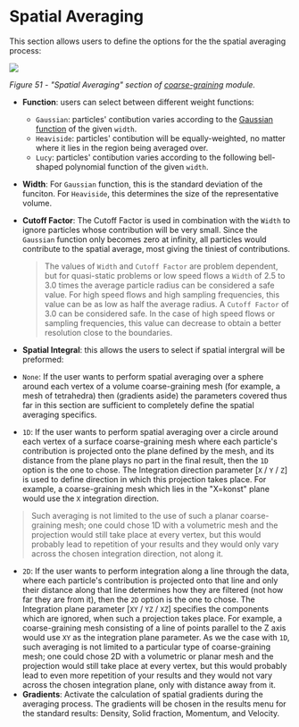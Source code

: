 # Spatial Averaging
This section allows users to define the options for the the spatial averaging process:

![](/assets/iota-cg-Averaging_spatial_avg_cropped.PNG) <a name="Ioata-CG-SpatialAvg"></a>

_Figure 51 - "Spatial Averaging" section of [coarse-graining](/coarse_graining/cg_setting_cg.md) module._ 



* **Function**: users can select between different weight functions:
   * ``Gaussian``: particles' contibution varies according to the [Gaussian function](https://en.wikipedia.org/wiki/Normal_distribution) of the given ``width``.
   * ``Heaviside``: particles' contibution will be equally-weighted, no matter where it lies in the region being averaged over.
   * ``Lucy``: particles' contibution varies according to the following bell-shaped polynomial function of the given ``width``.   
* **Width**: For ``Gaussian`` function, this is the standard deviation of the funciton. For ``Heaviside``, this determines the size of the representative volume. 
* **Cutoff Factor**: The Cutoff Factor is used in combination with the ``Width`` to ignore particles whose contribution will be very small. Since the ``Gaussian`` function only becomes zero at infinity, all particles would contribute to the spatial average, most giving the tiniest of contributions.

  > The values of ``Width`` and ``Cutoff Factor`` are problem dependent, but for quasi-static problems or low speed flows a ``Width`` of 2.5 to 3.0 times the average particle radius can be considered a safe value. For high speed flows and high sampling frequencies, this value can be as low as half the average radius. A ``Cutoff Factor`` of 3.0 can be considered safe. In the case of high speed flows or sampling frequencies, this value can decrease to obtain a better resolution close to the boundaries. 
* **Spatial Integral**: this allows the users to select if spatial intergral will be preformed:
 * ``None``: If the user wants to perform spatial averaging over a sphere around each vertex of a volume coarse-graining mesh (for example, a mesh of tetrahedra) then (gradients aside) the parameters covered thus far in this section are sufficient to completely define the spatial averaging specifics.

 * ``1D``: If the user wants to perform spatial averaging over a circle around each vertex of a surface coarse-graining mesh where each particle's contribution is projected onto the plane defined by the mesh, and its distance from the plane plays no part in the final result, then the ``1D`` option is the one to chose. The Integration direction parameter [``X`` / ``Y`` / ``Z``] is used to define direction in which this projection takes place. For example, a coarse-graining mesh which lies in the "X=konst" plane would use the ``X`` integration direction.
>Such averaging is not limited to the use of such a planar coarse-graining mesh; one could chose 1D with a volumetric mesh and the projection would still take place at every vertex, but this would probably lead to repetition of your results and they would only vary across the chosen integration direction, not along it.

 * ``2D``:  If the user wants to perform integration along a line through the data, where each particle's contribution is projected onto that line and only their distance along that line determines how they are filtered (not how far they are from it), then the ``2D`` option is the one to chose. The Integration plane parameter [``XY`` / ``YZ`` / ``XZ``] specifies the components which are ignored, when such a projection takes place. For example, a coarse-graining mesh consisting of a line of points parallel to the Z axis would use ``XY`` as the integration plane parameter.
As we the case with ``1D``, such averaging is not limited to a particular type of coarse-graining mesh; one could chose 2D with a volumetric or planar mesh and the projection would still take place at every vertex, but this would probably lead to even more repetition of your results and they would not vary across the chosen integration plane, only with distance away from it.  
* **Gradients**: Activate the calculation of spatial gradients during the averaging process. The gradients will be chosen in the results menu for the standard results: Density, Solid fraction, Momentum, and Velocity.


